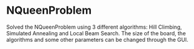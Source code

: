 # NQueenProblem

Solved the NQueenProblem using 3 different algorithms: Hill Climbing, Simulated Annealing and Local Beam Search.
The size of the board, the algorithms and some other parameters can be changed through the GUI.
